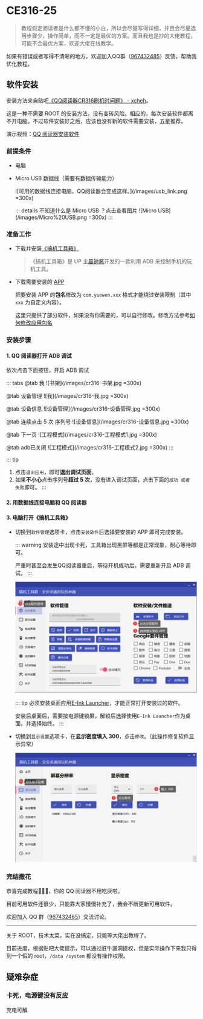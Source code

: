 # CE316-25

> 教程假定阅读者是什么都不懂的小白，所以会尽量写得详细，并且会尽量选用步骤少，操作简单，而不一定是最优的方案。而且我也是抄的大佬教程，可能不会最优方案，欢迎大佬在线教学。

如果有错误或者写得不清晰的地方，欢迎加入QQ群（[967432485](https://qm.qq.com/cgi-bin/qm/qr?k=c1Y_oGnLOEOmLJoS3zkX0Uj2N_zFhIv4&jump_from=webapi&authKey=m8iiNbdWca/hyYhSICA0SFOA0MxJm6HeMBmMa7QVXTjRTpxKlrkkYJbCpWzX2vOv)）反馈，帮助我优化教程。

## 软件安装

安装方法来自贴吧[《QQ阅读器CR316刷机时问题》 - xcheh](https://tieba.baidu.com/p/8442910794?frwh=index)。

这是一种不需要 ROOT 的安装方法，没有变砖风险。相应的，每次安装软件都离不开电脑。不过软件安装好之后，应该也没有新的软件需要安装，五星推荐。

演示视频：[QQ 阅读器安装软件](https://www.bilibili.com/video/BV168CgYLEwr)

### 前提条件

- 电脑
- Micro USB 数据线（需要有数据传输能力）

    ![可用的数据线连接电脑，QQ阅读器会变成这样。](/images/usb_link.png =300x)

    ::: details 不知道什么是 Micro USB ？点击查看图片
    ![Micro USB](/images/Micro%20USB.png =300x)
    :::

### 准备工作

- 下载并安装[《搞机工具箱》](https://jamcz.com/gjgjx/)

    > 《搞机工具箱》是 UP 主[晨钟酱](https://space.bilibili.com/251013709)开发的一款利用 ADB 来控制手机的玩机工具。

- 下载需要安装的 [APP](app.md#cr316-专用)

    把要安装 APP 的**包名**修改为 `com.yuewen.xxx` 格式才能绕过安装限制（其中 `xxx` 为自定义内容）。

    这里只提供了部分软件，如果没有你需要的，可以自行修改。修改方法参考[如何修改应用包名](./app.md#如何修改应用包名)

### 安装步骤

#### 1. QQ 阅读器打开 ADB 调试

依次点击下面按钮，开启 ADB 调试

::: tabs
@tab 我
![书架](/images/cr316-书架.jpg =300x)

@tab 设备管理
![我](/images/cr316-我.jpg =300x)

@tab 设备信息
![设备管理](/images/cr316-设备管理.jpg =300x)

@tab 连续点击 5 次 序列号
![设备信息](/images/cr316-设备信息.jpg =300x)

@tab 下一页
![工程模式](/images/cr316-工程模式1.jpg =300x)

@tab adb已关闭
![工程模式](/images/cr316-工程模式2.jpg =300x)
:::

::: tip
1. 点击`退出应用`，即可**退出调试页面**。
2. 如果**不小心**点击序列号**超过 5 次**，没有进入调试页面，点击下面的`成功 或者 失败`即可。
:::

#### 2. 用数据线连接电脑和 QQ 阅读器

#### 3. 电脑打开《搞机工具箱》

- 切换到`软件管理`选项卡，点击`安装软件`后选择要安装的 APP 即可完成安装。

    ::: warning
    安装途中出现卡死，工具箱出现黑屏等都是正常现象，耐心等待即可。

    严重时甚至会发生QQ阅读器重启，等待开机成功后，需要重新开启 ADB 调试。
    :::

    ![安装软件](/images/安装软件.png)

    ::: tip
    必须安装桌面应用[E-Ink Launcher](/vuepress/app/qq-read/EInkLauncher_clone.apk)，才能正常打开安装过的软件。

    安装后桌面后，需要按电源键锁屏，解锁后选择使用`E-Ink Launcher`作为桌面，并选择始终。
    :::

- 切换到`显示设置`选项卡，在**显示密度填入 300**，点击`修改`。（此操作修复软件显示异常）

    ![修改dpi](/images/修改dpi.png)

### 完结撒花

恭喜完成教程:tada::tada::tada:，你的 QQ 阅读器不用吃灰啦。

目前可用软件还很少，只能靠大家慢慢补充了，我会不断更新可用软件。

欢迎加入 QQ 群（[967432485](https://qm.qq.com/cgi-bin/qm/qr?k=c1Y_oGnLOEOmLJoS3zkX0Uj2N_zFhIv4&jump_from=webapi&authKey=m8iiNbdWca/hyYhSICA0SFOA0MxJm6HeMBmMa7QVXTjRTpxKlrkkYJbCpWzX2vOv)）交流讨论。

---

关于 ROOT，技术太菜，实在没搞定，只能等大佬出教程了。

目前进度，根据贴吧大佬提示，可以通过脏牛漏洞提权，但是实际操作下来我只得到一个假的 root，`/data /system` 都没有操作权限。

## 疑难杂症

### 卡死，电源键没有反应

充电可解
